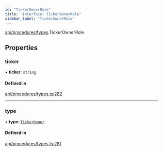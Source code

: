```yaml
---
id: "TickerOwnerRole"
title: "Interface: TickerOwnerRole"
sidebar_label: "TickerOwnerRole"
---
```


[api/procedures/types](../../../../../modules/API/Procedures/Types/Types.md).TickerOwnerRole

## Properties

### ticker

• **ticker**: `string`

#### Defined in

[api/procedures/types.ts:282](https://github.com/PolymeshAssociation/polymesh-sdk/blob/995f17653/src/api/procedures/types.ts#L282)

___

### type

• **type**: [`TickerOwner`](../../../../../enums/API/Procedures/Types/RoleType/RoleType.md#tickerowner)

#### Defined in

[api/procedures/types.ts:281](https://github.com/PolymeshAssociation/polymesh-sdk/blob/995f17653/src/api/procedures/types.ts#L281)
